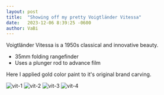 ```yaml
---
layout: post
title:  "Showing off my pretty Voigtländer Vitessa"
date:   2023-12-06 8:39:25 -0600
author: VaBi
---
```


Voigtländer Vitessa is a 1950s classical and innovative beauty. 
- 35mm folding rangefinder
- Uses a plunger rod to advance film

Here I applied gold color paint to it's original brand carving. 

![vit-1](/imgs/DSC_9785.jpg)
![vit-2](/imgs/DSC_9790.jpg)
![vit-3](/imgs/DSC_9798.jpg)
![vit-4](/imgs/DSC_9813.jpg)
